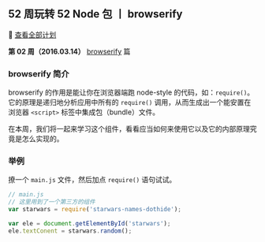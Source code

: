 ## 52 周玩转 52 Node 包 丨 browserify
🙊 [查看全部计划](PLAN.md)

**第 02 周（2016.03.14）** [browserify](https://www.npmjs.com/package/browserify) 篇

### browserify 简介
browserify 的作用是能让你在浏览器端跑 node-style 的代码，如：`require()`。它的原理是递归地分析应用中所有的 `require()` 调用，从而生成出一个能安置在浏览器 `<script>` 标签中集成包（bundle）文件。

在本周，我们将一起来学习这个组件，看看应当如何来使用它以及它的内部原理究竟是怎么实现的。

### 举例
撩一个 `main.js` 文件，然后加点 `require()` 语句试试。

~~~js
// main.js
// 这里用到了一个第三方的组件
var starwars = require('starwars-names-dothide');

var ele = document.getElementById('starwars');
ele.textConent = starwars.random();
~~~